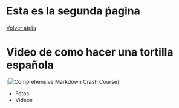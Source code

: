 # Esta es la segunda ṕagina

[Volver atrás](../README.md)

# Video de como hacer una tortilla española

[![Comprehensive Markdown Crash Course](https://www.youtube.com/watch?v=pvlkYYdIBV0)]
- Fotos
- Videos
